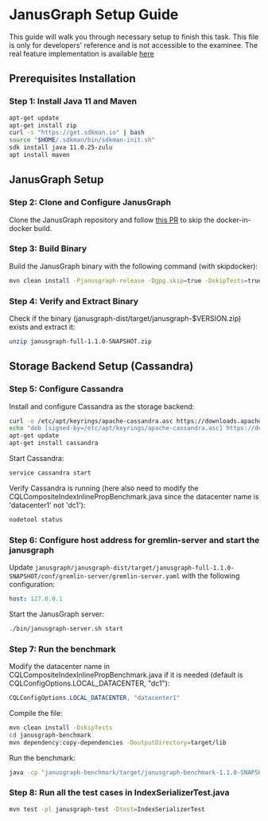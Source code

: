 # JanusGraph Setup Guide

This guide will walk you through necessary setup to finish this task. This file is only for developers' reference and is not accessible to the examinee. The real feature implementation is available [here](https://github.com/JanusGraph/janusgraph/pull/4692)

## Prerequisites Installation

### Step 1: Install Java 11 and Maven

```bash
apt-get update
apt-get install zip
curl -s "https://get.sdkman.io" | bash
source "$HOME/.sdkman/bin/sdkman-init.sh"
sdk install java 11.0.25-zulu
apt install maven
```

## JanusGraph Setup

### Step 2: Clone and Configure JanusGraph

Clone the JanusGraph repository and follow [this PR](https://github.com/JanusGraph/janusgraph/pull/4694/files) to skip the docker-in-docker build.

### Step 3: Build Binary

Build the JanusGraph binary with the following command (with skipdocker):

```bash
mvn clean install -Pjanusgraph-release -Dgpg.skip=true -DskipTests=true -Pskip-docker
```

### Step 4: Verify and Extract Binary

Check if the binary (janusgraph-dist/target/janusgraph-$VERSION.zip) exists and extract it:

```bash
unzip janusgraph-full-1.1.0-SNAPSHOT.zip
```

## Storage Backend Setup (Cassandra)

### Step 5: Configure Cassandra

Install and configure Cassandra as the storage backend:

```bash
curl -o /etc/apt/keyrings/apache-cassandra.asc https://downloads.apache.org/cassandra/KEYS
echo "deb [signed-by=/etc/apt/keyrings/apache-cassandra.asc] https://debian.cassandra.apache.org 41x main" | sudo tee -a /etc/apt/sources.list.d/cassandra.sources.list
apt-get update
apt-get install cassandra
```

Start Cassandra:

```bash
service cassandra start
```

Verify Cassandra is running (here also need to modify the CQLCompositeIndexInlinePropBenchmark.java since the datacenter name is 'datacenter1' not 'dc1'):

```bash
nodetool status
```

### Step 6: Configure host address for gremlin-server and start the janusgraph

Update `janusgraph/janusgraph-dist/target/janusgraph-full-1.1.0-SNAPSHOT/conf/gremlin-server/gremlin-server.yaml` with the following configuration:

```yaml
host: 127.0.0.1
```

Start the JanusGraph server:

```bash
./bin/janusgraph-server.sh start
```

### Step 7: Run the benchmark

Modify the datacenter name in CQLCompositeIndexInlinePropBenchmark.java if it is needed (default is CQLConfigOptions.LOCAL_DATACENTER, "dc1"):

```java
CQLConfigOptions.LOCAL_DATACENTER, "datacenter1"
```

Compile the file:

```bash
mvn clean install -DskipTests
cd janusgraph-benchmark
mvn dependency:copy-dependencies -DoutputDirectory=target/lib
```

Run the benchmark:

```bash
java -cp "janusgraph-benchmark/target/janusgraph-benchmark-1.1.0-SNAPSHOT.jar:janusgraph-benchmark/target/lib/*:janusgraph-core/target/janusgraph-core-1.1.0-SNAPSHOT.jar" org.janusgraph.CQLCompositeIndexInlinePropBenchmark
```

### Step 8: Run all the test cases in IndexSerializerTest.java

```bash
mvn test -pl janusgraph-test -Dtest=IndexSerializerTest
```
